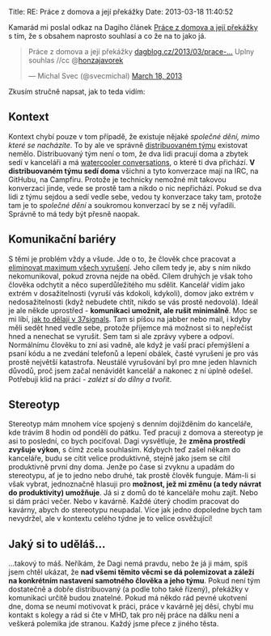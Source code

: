 Title: RE: Práce z domova a její překážky
Date: 2013-03-18 11:40:52

Kamarád mi poslal odkaz na Dagiho článek [Práce z domova a její překážky](http://www.dagblog.cz/2013/03/prace-z-domova-jeji-prekazky.html) s tím, že s obsahem naprosto souhlasí a co že na to jako já.

<blockquote class="twitter-tweet"><p>Práce z domova a její překážky <a href="http://t.co/AIlxqH07tp" title="http://www.dagblog.cz/2013/03/prace-z-domova-jeji-prekazky.html">dagblog.cz/2013/03/prace-…</a> Uplny souhlas //cc @<a href="https://twitter.com/honzajavorek">honzajavorek</a></p>&mdash; Michal Svec (@svecmichal) <a href="https://twitter.com/svecmichal/status/313566445177020416">March 18, 2013</a></blockquote>

Zkusím stručně napsat, jak to teda vidím:

## Kontext

Kontext chybí pouze v tom případě, že existuje nějaké *společné dění, mimo které se nacházíte*. To by ale ve správně [distribuovaném týmu](http://bob.mcwhirter.org/blog/2010/09/13/remote-worker-distributed-team/) existovat nemělo. Distribuovaný tým není o tom, že dva lidi pracují doma a zbytek sedí v kanceláři a má [watercooler conversations](https://www.youtube.com/user/jonlajoie/videos?query=Watercooler+Conversations), o které ti dva přichází. **V distribuovaném týmu sedí doma** všichni a tyto konverzace mají na IRC, na GitHubu, na Campfiru. Protože je technicky nemožné mít takovou konverzaci jinde, vede se prostě tam a nikdo o nic nepřichází. Pokud se dva lidi z týmu sejdou a sedí vedle sebe, vedou ty konverzace taky tam, protože tam je to *společné dění* a soukromou konverzací by se z něj vyřadili. Správně to má tedy být přesně naopak.

## Komunikační bariéry

S těmi je problém vždy a všude. Jde o to, že člověk chce pracovat a [eliminovat maximum všech vyrušení](http://blog.ninlabs.com/2013/01/programmer-interrupted/). Jeho cílem tedy je, aby s ním nikdo nekomunikoval, pokud zrovna nejde na oběd. Cílem druhých je však toho člověka odchytit a něco superdůležitého mu sdělit. Kancelář vidím jako extrém v dosažitelnosti (vyruší vás kdokoli, kdykoli), domov jako extrém v nedosažitelnosti (když nebudete chtít, nikdo se vás prostě nedovolá). Ideál je ale někde uprostřed - **komunikaci umožnit, ale rušit minimálně**. Moc se mi líbí, [jak to dělají v 37signals](http://bigthink.com/videos/why-you-cant-work-at-work). Tam si píšou na jabber nebo mail, i kdyby měli sedět hned vedle sebe, protože příjemce má možnost si to nepřečíst hned a nenechat se vyrušit. Sem tam si ale zprávy vybere a odpoví. Normálnímu člověku to zní asi vadně, ale když je vaší prací přemýšlení a psaní kódu a ne zvedání telefonů a lepení obálek, časté vyrušení je pro vás prostě největší katastrofa. Neustálé vyrušování byl pro mne jeden hlavních důvodů, proč jsem začal nenávidět kancelář a nakonec z ní úplně odešel. Potřebuji klid na práci - *zalézt si do dílny a tvořit*.

## Stereotyp

Stereotyp mám mnohem více spojený s denním dojížděním do kanceláře, kde trávím 8 hodin od pondělí do pátku. Teď pracuji z domova a stereotyp je asi to poslední, co bych pociťoval. Dagi vysvětluje, že **změna prostředí zvyšuje výkon**, s čímž zcela souhlasím. Kdybych teď zašel někam do kanceláře, budu se cítit velice produktivně, stejně jako jsem se cítil produktivně první dny doma. Jenže po čase si zvyknu a upadám do stereotypu, ať je to jedno nebo druhé, tak prostě člověk funguje. Mám-li si však vybrat, jednoznačně hlasuji pro **možnost, jež mi změnu (a tedy návrat do produktivity) umožňuje**. Já si z domů do té kanceláře mohu zajít. Nebo si dám práci večer. Nebo v kavárně. Každé úterý chodím pracovat do kavárny, abych do stereotypu neupadal. Více jak jedno dopoledne bych tam nevydržel, ale v kontextu celého týdne je to velice osvěžující!

## Jaký si to uděláš...

...takový to máš. Neříkám, že Dagi nemá pravdu, nebo že já ji mám, spíš jsem chtěl ukázat, že **nad všemi těmito věcmi se dá polemizovat a záleží na konkrétním nastavení samotného člověka a jeho týmu**. Pokud není tým dostatečně a dobře distribuovaný (a podle toho také řízený), překážky v komunikaci určitě budou znatelné. Pokud má někdo rád pevné ukotvení dne, doma se neumí motivovat k práci, práce v kavárně jej děsí, chybí mu kontakt s kolegy a rád si čte v MHD, tak pro něj práce na dálku není a veškerá polemika jde stranou. Každý jsme přece z jiného těsta.
